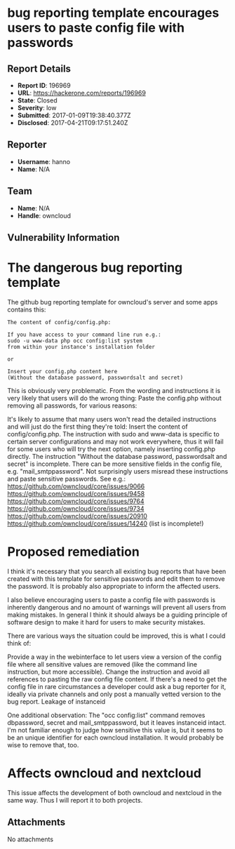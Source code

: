 # bug reporting template encourages users to paste config file with passwords

## Report Details
- **Report ID**: 196969
- **URL**: https://hackerone.com/reports/196969
- **State**: Closed
- **Severity**: low
- **Submitted**: 2017-01-09T19:38:40.377Z
- **Disclosed**: 2017-04-21T09:17:51.240Z

## Reporter
- **Username**: hanno
- **Name**: N/A

## Team
- **Name**: N/A
- **Handle**: owncloud

## Vulnerability Information
The dangerous bug reporting template
=============================

The github bug reporting template for owncloud's server and some apps contains this:

```
The content of config/config.php:

If you have access to your command line run e.g.:
sudo -u www-data php occ config:list system
from within your instance's installation folder

or 

Insert your config.php content here
(Without the database password, passwordsalt and secret)
```

This is obviously very problematic. From the wording and instructions it is very likely that users will do the wrong thing: Paste the config.php without removing all passwords, for various reasons:

It's likely to assume that many users won't read the detailed instructions and will just do the first thing they're told: Insert the content of config/config.php.
The instruction with sudo and www-data is specific to certain server configurations and may not work everywhere, thus it will fail for some users who will try the next option, namely inserting config.php directly.
The instruction "Without the database password, passwordsalt and secret" is incomplete. There can be more sensitive fields in the config file, e.g. "mail_smtppassword".
Not surprisingly users misread these instructions and paste sensitive passwords. See e.g.:
https://github.com/owncloud/core/issues/9066
https://github.com/owncloud/core/issues/9458
https://github.com/owncloud/core/issues/9764
https://github.com/owncloud/core/issues/9734
https://github.com/owncloud/core/issues/20910
https://github.com/owncloud/core/issues/14240
(list is incomplete!)


Proposed remediation
=================

I think it's necessary that you search all existing bug reports that have been created with this template for sensitive passwords and edit them to remove the password. It is probably also appropriate to inform the affected users.

I also believe encouraging users to paste a config file with passwords is inherently dangerous and no amount of warnings will prevent all users from making mistakes. In general I think it should always be a guiding principle of software design to make it hard for users to make security mistakes.

There are various ways the situation could be improved, this is what I could think of:

Provide a way in the webinterface to let users view a version of the config file where all sensitive values are removed (like the command line instruction, but more accessible).
Change the instruction and avoid all references to pasting the raw config file content. If there's a need to get the config file in rare circumstances a developer could ask a bug reporter for it, ideally via private channels and only post a manually vetted version to the bug report.
Leakage of instanceid

One additional observation: The "occ config:list" command removes dbpassword, secret and mail_smtppassword, but it leaves instanceid intact. I'm not familiar enough to judge how sensitive this value is, but it seems to be an unique identifier for each owncloud installation. It would probably be wise to remove that, too.

Affects owncloud and nextcloud
========================

This issue affects the development of both owncloud and nextcloud in the same way. Thus I will report it to both projects.

## Attachments
No attachments
